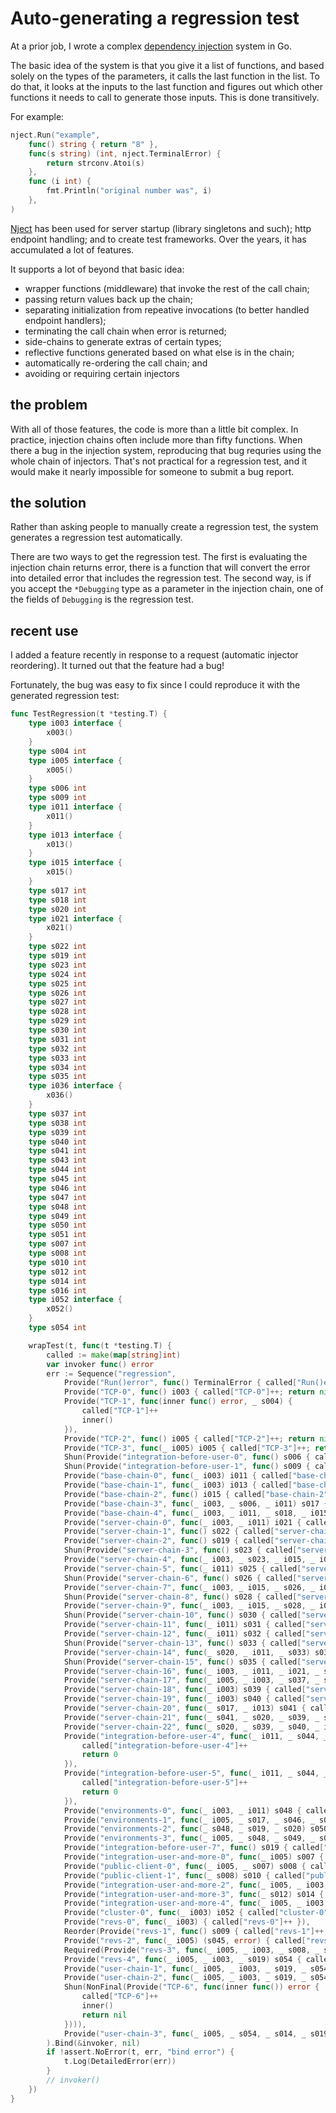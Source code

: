 # Auto-generating a regression test 

At a prior job, I wrote a complex [dependency injection](https://github.com/muir/nject)
system in Go.

The basic idea of the system is that you give it a list of functions, and 
based solely on the types of the parameters, it calls the last function in the
list.  To do that, it looks at the inputs to the last function and figures out
which other functions it needs to call to generate those inputs.  This is done
transitively.

For example:

```go
nject.Run("example",
	func() string { return "8" },
	func(s string) (int, nject.TerminalError) {
		return strconv.Atoi(s)
	},
	func (i int) {
		fmt.Println("original number was", i)
	},
)
```

[Nject](https://github.com/muir/nject) has been used for server startup 
(library singletons and such); http endpoint handling; and to create test frameworks.
Over the years, it has accumulated a lot of features.

It supports a lot of beyond that basic idea:

- wrapper functions (middleware) that invoke the rest of the call chain;
- passing return values back up the chain;
- separating initialization from repeative invocations (to better handled endpoint handlers);
- terminating the call chain when error is returned;
- side-chains to generate extras of certain types;
- reflective functions generated based on what else is in the chain;
- automatically re-ordering the call chain; and
- avoiding or requiring certain injectors

## the problem

With all of those features, the code is more than a little bit complex.  In practice,
injection chains often include more than fifty functions.  When there a bug in the 
injection system, reproducing that bug requries using the whole chain of injectors.
That's not practical for a regression test, and it would make it nearly impossible for
someone to submit a bug report.

## the solution

Rather than asking people to manually create a regression test, the system
generates a regression test automatically.

There are two ways to get the regression test.  The first is evaluating the injection
chain returns error, there is a function that will convert the error into detailed 
error that includes the regression test.  The second way, is if you accept the 
`*Debugging` type as a parameter in the injection chain, one of the fields of 
`Debugging` is the regression test.

## recent use

I added a feature recently in response to a request (automatic injector reordering).
It turned out that the feature had a bug!  

Fortunately, the bug was easy to fix since I could reproduce it with the generated
regression test:

```go
func TestRegression(t *testing.T) {
	type i003 interface {
		x003()
	}
	type s004 int
	type i005 interface {
		x005()
	}
	type s006 int
	type s009 int
	type i011 interface {
		x011()
	}
	type i013 interface {
		x013()
	}
	type i015 interface {
		x015()
	}
	type s017 int
	type s018 int
	type s020 int
	type i021 interface {
		x021()
	}
	type s022 int
	type s019 int
	type s023 int
	type s024 int
	type s025 int
	type s026 int
	type s027 int
	type s028 int
	type s029 int
	type s030 int
	type s031 int
	type s032 int
	type s033 int
	type s034 int
	type s035 int
	type i036 interface {
		x036()
	}
	type s037 int
	type s038 int
	type s039 int
	type s040 int
	type s041 int
	type s043 int
	type s044 int
	type s045 int
	type s046 int
	type s047 int
	type s048 int
	type s049 int
	type s050 int
	type s051 int
	type s007 int
	type s008 int
	type s010 int
	type s012 int
	type s014 int
	type s016 int
	type i052 interface {
		x052()
	}
	type s054 int

	wrapTest(t, func(t *testing.T) {
		called := make(map[string]int)
		var invoker func() error
		err := Sequence("regression",
			Provide("Run()error", func() TerminalError { called["Run()error"]++; return nil }),
			Provide("TCP-0", func() i003 { called["TCP-0"]++; return nil }),
			Provide("TCP-1", func(inner func() error, _ s004) {
				called["TCP-1"]++
				inner()
			}),
			Provide("TCP-2", func() i005 { called["TCP-2"]++; return nil }),
			Provide("TCP-3", func(_ i005) i005 { called["TCP-3"]++; return nil }),
			Shun(Provide("integration-before-user-0", func() s006 { called["integration-before-user-0"]++; return 0 })),
			Shun(Provide("integration-before-user-1", func() s009 { called["integration-before-user-1"]++; return 0 })),
			Provide("base-chain-0", func(_ i003) i011 { called["base-chain-0"]++; return nil }),
			Provide("base-chain-1", func(_ i003) i013 { called["base-chain-1"]++; return nil }),
			Provide("base-chain-2", func() i015 { called["base-chain-2"]++; return nil }),
			Provide("base-chain-3", func(_ i003, _ s006, _ i011) s017 { called["base-chain-3"]++; return 0 }),
			Provide("base-chain-4", func(_ i003, _ i011, _ s018, _ i015) s020 { called["base-chain-4"]++; return 0 }),
			Provide("server-chain-0", func(_ i003, _ i011) i021 { called["server-chain-0"]++; return nil }),
			Provide("server-chain-1", func() s022 { called["server-chain-1"]++; return 0 }),
			Provide("server-chain-2", func() s019 { called["server-chain-2"]++; return 0 }),
			Shun(Provide("server-chain-3", func() s023 { called["server-chain-3"]++; return 0 })),
			Provide("server-chain-4", func(_ i003, _ s023, _ i015, _ i011) s024 { called["server-chain-4"]++; return 0 }),
			Provide("server-chain-5", func(_ i011) s025 { called["server-chain-5"]++; return 0 }),
			Shun(Provide("server-chain-6", func() s026 { called["server-chain-6"]++; return 0 })),
			Provide("server-chain-7", func(_ i003, _ i015, _ s026, _ i011) s027 { called["server-chain-7"]++; return 0 }),
			Shun(Provide("server-chain-8", func() s028 { called["server-chain-8"]++; return 0 })),
			Provide("server-chain-9", func(_ i003, _ i015, _ s028, _ i011) s029 { called["server-chain-9"]++; return 0 }),
			Shun(Provide("server-chain-10", func() s030 { called["server-chain-10"]++; return 0 })),
			Provide("server-chain-11", func(_ i011) s031 { called["server-chain-11"]++; return 0 }),
			Provide("server-chain-12", func(_ i011) s032 { called["server-chain-12"]++; return 0 }),
			Shun(Provide("server-chain-13", func() s033 { called["server-chain-13"]++; return 0 })),
			Provide("server-chain-14", func(_ s020, _ i011, _ s033) s034 { called["server-chain-14"]++; return 0 }),
			Shun(Provide("server-chain-15", func() s035 { called["server-chain-15"]++; return 0 })),
			Provide("server-chain-16", func(_ i003, _ i011, _ i021, _ s035) i036 { called["server-chain-16"]++; return nil }),
			Provide("server-chain-17", func(_ i005, _ i003, _ s037, _ s022, _ i013) s038 { called["server-chain-17"]++; return 0 }),
			Provide("server-chain-18", func(_ i003) s039 { called["server-chain-18"]++; return 0 }),
			Provide("server-chain-19", func(_ i003) s040 { called["server-chain-19"]++; return 0 }),
			Provide("server-chain-20", func(_ s017, _ i013) s041 { called["server-chain-20"]++; return 0 }),
			Provide("server-chain-21", func(_ s041, _ s020, _ s039, _ s040) s043 { called["server-chain-21"]++; return 0 }),
			Provide("server-chain-22", func(_ s020, _ s039, _ s040, _ i011, _ s017) s044 { called["server-chain-22"]++; return 0 }),
			Provide("integration-before-user-4", func(_ i011, _ s044, _ i013, _ s017, _ s038, _ s025, _ i036, _ s020, _ s024, _ s034, _ s045, _ s029, _ s030, _ s031, _ s032) s046 {
				called["integration-before-user-4"]++
				return 0
			}),
			Provide("integration-before-user-5", func(_ i011, _ s044, _ i013, _ s017, _ s038, _ s025, _ i036, _ s020, _ s024, _ s045, _ s034, _ s029, _ s030, _ s031, _ s032) s047 {
				called["integration-before-user-5"]++
				return 0
			}),
			Provide("environments-0", func(_ i003, _ i011) s048 { called["environments-0"]++; return 0 }),
			Provide("environments-1", func(_ i005, _ s017, _ s046, _ s047, _ s048, _ s006) s049 { called["environments-1"]++; return 0 }),
			Provide("environments-2", func(_ s048, _ s019, _ s020) s050 { called["environments-2"]++; return 0 }),
			Provide("environments-3", func(_ i005, _ s048, _ s049, _ s050) s051 { called["environments-3"]++; return 0 }),
			Provide("integration-before-user-7", func() s019 { called["integration-before-user-7"]++; return 0 }),
			Provide("integration-user-and-more-0", func(_ i005) s007 { called["integration-user-and-more-0"]++; return 0 }),
			Provide("public-client-0", func(_ i005, _ s007) s008 { called["public-client-0"]++; return 0 }),
			Provide("public-client-1", func(_ s008) s010 { called["public-client-1"]++; return 0 }),
			Provide("integration-user-and-more-2", func(_ i005, _ i003, _ s010, _ s009) s012 { called["integration-user-and-more-2"]++; return 0 }),
			Provide("integration-user-and-more-3", func(_ s012) s014 { called["integration-user-and-more-3"]++; return 0 }),
			Provide("integration-user-and-more-4", func(_ i005, _ i003, _ s008) s016 { called["integration-user-and-more-4"]++; return 0 }),
			Provide("cluster-0", func(_ i003) i052 { called["cluster-0"]++; return nil }),
			Provide("revs-0", func(_ i003) { called["revs-0"]++ }),
			Reorder(Provide("revs-1", func() s009 { called["revs-1"]++; return 0 })),
			Provide("revs-2", func(_ i005) (s045, error) { called["revs-2"]++; return 0, nil }),
			Required(Provide("revs-3", func(_ i005, _ i003, _ s008, _ s045, _ s012) { called["revs-3"]++ })),
			Provide("revs-4", func(_ i005, _ i003, _ s019) s054 { called["revs-4"]++; return 0 }),
			Provide("user-chain-1", func(_ i005, _ i003, _ s019, _ s054) { called["user-chain-1"]++ }),
			Provide("user-chain-2", func(_ i005, _ i003, _ s019, _ s054) { called["user-chain-2"]++ }),
			Shun(NonFinal(Provide("TCP-6", func(inner func()) error {
				called["TCP-6"]++
				inner()
				return nil
			}))),
			Provide("user-chain-3", func(_ i005, _ s054, _ s014, _ s019, _ s012) { called["user-chain-3"]++ }),
		).Bind(&invoker, nil)
		if !assert.NoError(t, err, "bind error") {
			t.Log(DetailedError(err))
		}
		// invoker()
	})
}
```
